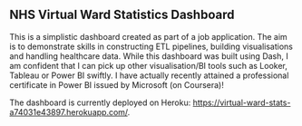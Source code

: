 ## NHS Virtual Ward Statistics Dashboard

This is a simplistic dashboard created as part of a job application. The aim is to demonstrate skills in constructing ETL pipelines, building visualisations and handling healthcare data. While this dashboard was built using Dash, I am confident that I can pick up other visualisation/BI tools such as Looker, Tableau or Power BI swiftly. I have actually recently attained a professional certificate in Power BI issued by Microsoft (on Coursera)!

The dashboard is currently deployed on Heroku: https://virtual-ward-stats-a74031e43897.herokuapp.com/. 
